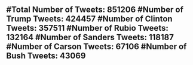#Total Number of Tweets: 851206 
#Number of Trump Tweets: 424457
#Number of Clinton Tweets: 357511
#Number of Rubio Tweets: 132164
#Number of Sanders Tweets: 118187
#Number of Carson Tweets: 67106
#Number of Bush Tweets: 43069
---
